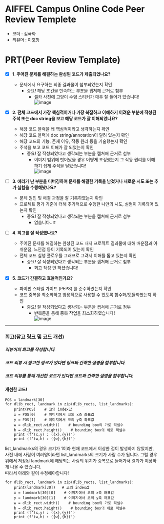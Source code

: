 # AIFFEL Campus Online Code Peer Review Templete
- 코더 : 김국화
- 리뷰어 : 이호창


# PRT(Peer Review Template)
- [x]  **1. 주어진 문제를 해결하는 완성된 코드가 제출되었나요?**
    - 문제에서 요구하는 최종 결과물이 첨부되었는지 확인
        - 중요! 해당 조건을 만족하는 부분을 캡쳐해 근거로 첨부  
            - 셀카 사진에 고양이 수염 스티커가 매우 잘 들어가 있습니다!  
              ![image](https://github.com/user-attachments/assets/a9a255f9-b8fd-46b3-8de2-18ca3c7d275d)  

    
- [x]  **2. 전체 코드에서 가장 핵심적이거나 가장 복잡하고 이해하기 어려운 부분에 작성된 
주석 또는 doc string을 보고 해당 코드가 잘 이해되었나요?**
    - 해당 코드 블럭을 왜 핵심적이라고 생각하는지 확인
    - 해당 코드 블럭에 doc string/annotation이 달려 있는지 확인
    - 해당 코드의 기능, 존재 이유, 작동 원리 등을 기술했는지 확인
    - 주석을 보고 코드 이해가 잘 되었는지 확인
        - 중요! 잘 작성되었다고 생각되는 부분을 캡쳐해 근거로 첨부
            - 이미지 범위에 벗어났을 경우 어떻게 조정했는지 그 작동 원리를 이해하기 쉽게 주석을 달았습니다!  
              ![image](https://github.com/user-attachments/assets/65b97da9-840d-4209-b0bb-d1d93cf9b566)  


- [ ]  **3. 에러가 난 부분을 디버깅하여 문제를 해결한 기록을 남겼거나
새로운 시도 또는 추가 실험을 수행해봤나요?**
    - 문제 원인 및 해결 과정을 잘 기록하였는지 확인
    - 프로젝트 평가 기준에 더해 추가적으로 수행한 나만의 시도, 
    실험이 기록되어 있는지 확인
        - 중요! 잘 작성되었다고 생각되는 부분을 캡쳐해 근거로 첨부  
            - 없습니다..ㅎ  
        
- [ ]  **4. 회고를 잘 작성했나요?**
    - 주어진 문제를 해결하는 완성된 코드 내지 프로젝트 결과물에 대해
    배운점과 아쉬운점, 느낀점 등이 기록되어 있는지 확인
    - 전체 코드 실행 플로우를 그래프로 그려서 이해를 돕고 있는지 확인
        - 중요! 잘 작성되었다고 생각되는 부분을 캡쳐해 근거로 첨부
            - 회고 작성 안 하셨습니다!  
        
- [x]  **5. 코드가 간결하고 효율적인가요?**
    - 파이썬 스타일 가이드 (PEP8) 를 준수하였는지 확인
    - 코드 중복을 최소화하고 범용적으로 사용할 수 있도록 함수화/모듈화했는지 확인
        - 중요! 잘 작성되었다고 생각되는 부분을 캡쳐해 근거로 첨부
            - 반복문을 통해 중복 작업을 최소화하였습니다!  
              ![image](https://github.com/user-attachments/assets/4bd1bb67-3b47-4275-919e-5000c83b7561)



-----  
### 회고(참고 링크 및 코드 개선)

##### 리뷰어의 회고를 작성합니다.
##### 코드 리뷰 시 참고한 링크가 있다면 링크와 간략한 설명을 첨부합니다.
##### 코드 리뷰를 통해 개선한 코드가 있다면 코드와 간략한 설명을 첨부합니다.  

#### 개선한 코드!
```
POS = landmark[30]
for dlib_rect, landmark in zip(dlib_rects, list_landmarks):
    print(POS)    # 코의 index값
    x = POS[0]    # 이미지에서 코의 x축 좌표값
    y = POS[1]    # 이미지에서 코의 y축 좌표값
    w = dlib_rect.width()    # bounding box의 가로 픽셀수
    h = dlib_rect.height()    # bounding box의 세로 픽셀수
    print (f'(x,y) : ({x},{y})')
    print (f'(w,h) : ({w},{h})')
```
list_landmarks의 경우 크기가 1이라 현재 코드에서 이상한 점이 발생하지 않았지만, 사진 내에 사람이 여러명이라면 list_landmarks의 크기가 사람 수가 됩니다. 그럴 경우 위에서 저장된 landmark에 해당되는 사람의 위치가 중복으로 들어가서 결과가 이상하게 나올 수 있습니다.  
따라서 아래와 같이 수정해야합니다!
```
for dlib_rect, landmark in zip(dlib_rects, list_landmarks):
    print(landmark[30])   # 코의 index값
    x = landmark[30][0]    # 이미지에서 코의 x축 좌표값
    y = landmark[30][1]    # 이미지에서 코의 y축 좌표값
    w = dlib_rect.width()    # bounding box의 가로 픽셀수
    h = dlib_rect.height()    # bounding box의 세로 픽셀수
    print (f'(x,y) : ({x},{y})')
    print (f'(w,h) : ({w},{h})')
```
